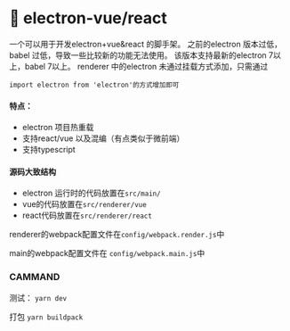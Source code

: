 # 🚀 electron-vue/react

一个可以用于开发electron+vue&react 的脚手架。
之前的electron 版本过低，babel 过低，导致一些比较新的功能无法使用。
该版本支持最新的electron 7以上，babel 7以上。
renderer 中的electron 未通过挂载方式添加，只需通过
```
import electron from 'electron'的方式增加即可
```
#### 特点：
+ electron 项目热重载
+ 支持react/vue 以及混编（有点类似于微前端）
+ 支持typescript

#### 源码大致结构

+ electron 运行时的代码放置在```src/main/```
+ vue的代码放置在```src/renderer/vue```
+ react代码放置在```src/renderer/react``` 

renderer的webpack配置文件在```config/webpack.render.js```中

main的webpack配置文件在 ```config/webpack.main.js```中

### CAMMAND
测试：
```yarn dev```


打包
```yarn buildpack```
